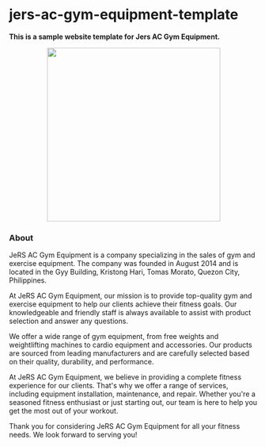 # jers-ac-gym-equipment-template

<b>This is a sample website template for Jers AC Gym Equipment.</b>

<p align="center">
  <img src="https://user-images.githubusercontent.com/78248093/231336443-e74d8157-713b-45e4-b63d-cc4ae82321b9.jpg" width="350"/>
</p>

<h3>About</h3>
<p>JeRS AC Gym Equipment is a company specializing in the sales of gym and exercise equipment. The company was founded in August 2014 and is located in the Gyy Building, Kristong Hari, Tomas Morato, Quezon City, Philippines.

At JeRS AC Gym Equipment, our mission is to provide top-quality gym and exercise equipment to help our clients achieve their fitness goals. Our knowledgeable and friendly staff is always available to assist with product selection and answer any questions.

We offer a wide range of gym equipment, from free weights and weightlifting machines to cardio equipment and accessories. Our products are sourced from leading manufacturers and are carefully selected based on their quality, durability, and performance.

At JeRS AC Gym Equipment, we believe in providing a complete fitness experience for our clients. That's why we offer a range of services, including equipment installation, maintenance, and repair. Whether you're a seasoned fitness enthusiast or just starting out, our team is here to help you get the most out of your workout.

Thank you for considering JeRS AC Gym Equipment for all your fitness needs. We look forward to serving you!</p>
